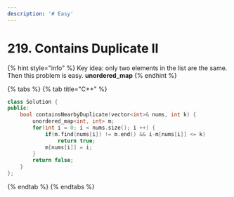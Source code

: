 ```yaml
---
description: '# Easy'
---
```


# 219. Contains Duplicate II

{% hint style="info" %}
Key idea: only two elements in the list are the same. Then this problem is easy. **unordered\_map**
{% endhint %}

{% tabs %}
{% tab title="C++" %}
```cpp
class Solution {
public:
    bool containsNearbyDuplicate(vector<int>& nums, int k) {
        unordered_map<int, int> m;
        for(int i = 0; i < nums.size(); i ++) {
            if(m.find(nums[i]) != m.end() && i-m[nums[i]] <= k)
                return true;
            m[nums[i]] = i;
        }
        return false;
    }
};
```
{% endtab %}
{% endtabs %}


